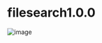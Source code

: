# filesearch1.0.0



![image](https://user-images.githubusercontent.com/56029669/196028303-4ba5de6a-6e22-4e17-a1b2-1ad427126151.png)

